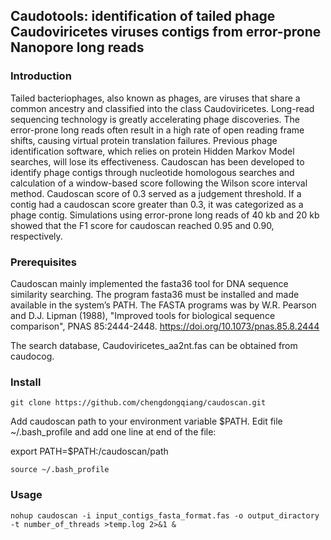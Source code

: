 ## **Caudotools: identification of tailed phage Caudoviricetes viruses contigs from error-prone Nanopore long reads**

### **Introduction**
Tailed bacteriophages, also known as phages, are viruses that share a common ancestry and classified into the class Caudoviricetes. Long-read sequencing technology is greatly accelerating phage discoveries. The error-prone long reads often result in a high rate of open reading frame shifts, causing virtual protein translation failures. Previous phage identification software, which relies on protein Hidden Markov Model searches, will lose its effectiveness. Caudoscan has been developed to identify phage contigs through nucleotide homologous searches and calculation of a window-based score following the Wilson score interval method. Caudoscan score of 0.3 served as a judgement threshold. If a contig had a caudoscan score greater than 0.3, it was categorized as a phage contig. Simulations using error-prone long reads of 40 kb and 20 kb showed that the F1 score for caudoscan reached 0.95 and 0.90, respectively.

### **Prerequisites**
Caudoscan mainly implemented the fasta36 tool for DNA sequence similarity searching. The program fasta36 must be installed and made available in the system’s PATH. The FASTA programs was by W.R. Pearson and D.J. Lipman (1988), "Improved tools for biological sequence comparison", PNAS 85:2444-2448. https://doi.org/10.1073/pnas.85.8.2444

The search database, Caudoviricetes_aa2nt.fas can be obtained from caudocog.

### **Install**
```
git clone https://github.com/chengdongqiang/caudoscan.git
```
Add caudoscan path to your environment variable $PATH. Edit file ~/.bash_profile and add one line at end of the file:

export PATH=$PATH:/caudoscan/path
```
source ~/.bash_profile
```

### **Usage**
```
nohup caudoscan -i input_contigs_fasta_format.fas -o output_diractory -t number_of_threads >temp.log 2>&1 &
```


